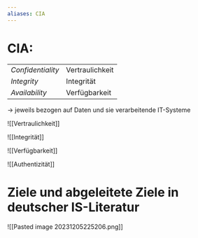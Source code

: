 ```yaml
---
aliases: CIA
---
```

# CIA:

| | |
|---|----|
|*Confidentiality* | Vertraulichkeit |
|*Integrity*|Integrität|
|*Availability*|Verfügbarkeit|

-> jeweils bezogen auf Daten und sie verarbeitende IT-Systeme

![[Vertraulichkeit]]


![[Integrität]]

![[Verfügbarkeit]]

![[Authentizität]]


# Ziele und abgeleitete Ziele in deutscher IS-Literatur

![[Pasted image 20231205225206.png]]

